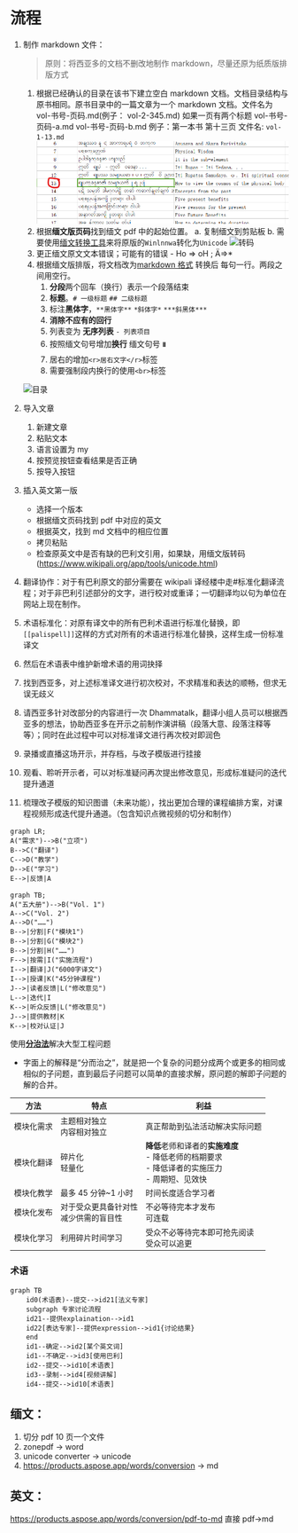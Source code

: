 # 流程

1.  制作 markdown 文件：

    > 原则：将西亚多的文档不删改地制作 markdown，尽量还原为纸质版排版方式

    1.  根据已经确认的目录在该书下建立空白 markdown 文档。文档目录结构与原书相同。原书目录中的一篇文章为一个 markdown 文档。文件名为 vol-书号-页码.md(例子： vol-2-345.md) 如果一页有两个标题 vol-书号-页码-a.md vol-书号-页码-b.md
        例子：第一本书 第十三页 文件名: `vol-1-13.md`
        ![目录](imgs/step1-1.png)
    1.  根据**缅文版页码**找到缅文 pdf 中的起始位置。 a. 复制缅文到剪贴板 b. 需要使用[缅文转换工具](https://thanlwinsoft.github.io/www.thanlwinsoft.org/ThanLwinSoft/MyanmarUnicode/Conversion/myanmarConverter.html)来将原版的`Winlnnwa`转化为`Unicode`
        ![转码](imgs/step1-2.gif)
    1.  更正缅文原文文本错误；可能有的错误 - Ho => oH ; Ä=>\*
    1.  根据缅文版排版，将文档改为[markdown 格式](https://www.markdown.cn/) 转换后 每句一行。两段之间用空行。
        1. **分段**两个回车（换行）表示一个段落结束
        1. **标题**。`# 一级标题` `## 二级标题`
        1. 标注**黑体字**，`**黑体字**` `*斜体字*` `***斜黑体***`
        1. **消除不应有的回行**
        1. 列表变为 **无序列表** `- 列表项目`
        1. 按照缅文句号增加**换行** 缅文句号 **။**
        1. 居右的增加`<r>居右文字</r>`标签
        1. 需要强制段内换行的使用`<br>`标签

    ![目录](imgs/step1-4.gif)

1.  导入文章
    1. 新建文章
    1. 粘贴文本
    1. 语言设置为 my
    1. 按预览按钮查看结果是否正确
    1. 按导入按钮
1.  插入英文第一版
    -   选择一个版本
    -   根据缅文页码找到 pdf 中对应的英文
    -   根据英文，找到 md 文档中的相应位置
    -   拷贝粘贴
    -   检查原英文中是否有缺的巴利文引用，如果缺，用缅文版转码(https://www.wikipali.org/app/tools/unicode.html)
1.  翻译协作：对于有巴利原文的部分需要在 wikipali 译经楼中走#标准化翻译流程；对于非巴利引述部分的文字，进行校对或重译；一切翻译均以句为单位在网站上现在制作。
1.  术语标准化：对原有译文中的所有巴利术语进行标准化替换，即`[[palispell]]`这样的方式对所有的术语进行标准化替换，这样生成一份标准译文
1.  然后在术语表中维护新增术语的用词抉择
1.  找到西亚多，对上述标准译文进行初次校对，不求精准和表达的顺畅，但求无误无歧义
1.  请西亚多针对改部分的内容进行一次 Dhammatalk，翻译小组人员可以根据西亚多的想法，协助西亚多在开示之前制作演讲稿（段落大意、段落注释等等）；同时在此过程中可以对标准译文进行再次校对即润色
1.  录播或直播这场开示，并存档，与改子模版进行挂接
1.  观看、聆听开示者，可以对标准疑问再次提出修改意见，形成标准疑问的迭代提升通道
1.  梳理改子模版的知识图谱（未来功能），找出更加合理的课程编排方案，对课程视频形成迭代提升通道。（包含知识点微视频的切分和制作）

```mermaid
graph LR;
A("需求")-->B("立项")
B-->C("翻译")
C-->D("教学")
D-->E("学习")
E-->|反馈|A
```

```mermaid
graph TB;
A("五大册")-->B("Vol. 1")
A-->C("Vol. 2")
A-->D("……")
B-->|分割|F("模块1")
B-->|分割|G("模块2")
B-->|分割|H("……")
F-->|按需|I("实施流程")
I-->|翻译|J("6000字译文")
I-->|授课|K("45分钟课程")
J-->|读者反馈|L("修改意见")
L-->|迭代|I
K-->|听众反馈|L("修改意见")
J-->|提供教材|K
K-->|校对认证|J
```

使用[**分治法**](https://zh.wikipedia.org/wiki/%E5%88%86%E6%B2%BB%E6%B3%95)解决大型工程问题

-   字面上的解释是“分而治之”，就是把一个复杂的问题分成两个或更多的相同或相似的子问题，直到最后子问题可以简单的直接求解，原问题的解即子问题的解的合并。

| 方法           | 特点                                     | 利益                                                                                                 |
| -------------- | ---------------------------------------- | ---------------------------------------------------------------------------------------------------- |
| 模块化需求     | 主题相对独立<br>内容相对独立             | 真正帮助到弘法活动解决实际问题                                                                       |
| 模块化翻译<br> | 碎片化<br>轻量化                         | **降低**老师和译者的**实施难度**<br>- 降低老师的档期要求<br>- 降低译者的实施压力<br>- 周期短、见效快 |
| 模块化教学     | 最多 45 分钟~1 小时                      | 时间长度适合学习者                                                                                   |
| 模块化发布     | 对于受众更具备针对性<br>减少供需的盲目性 | 不必等待完本才发布<br>可连载                                                                         |
| 模块化学习     | 利用碎片时间学习                         | 受众不必等待完本即可抢先阅读<br>受众可以追更                                                         |

### 术语

```mermaid
graph TB
    id0(术语表)--提交-->id21[法义专家]
    subgraph 专家讨论流程
	id21--提供explaination-->id1
	id22[表达专家]--提供expression-->id1{讨论结果}
    end
    id1--确定-->id2[某个英文词]
    id1--不确定-->id3[使用巴利]
	id2--提交-->id10[术语表]
	id3--录制-->id4[视频讲解]
	id4--提交-->id10[术语表]
```

## 缅文：

1. 切分 pdf 10 页一个文件
2. zonepdf -> word
3. unicode converter -> unicode
4. https://products.aspose.app/words/conversion -> md

## 英文：

https://products.aspose.app/words/conversion/pdf-to-md 直接 pdf->md
